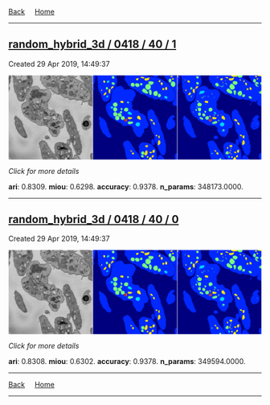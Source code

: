 
[Back](..)&nbsp;&nbsp;&nbsp;&nbsp;&nbsp;[Home](https://leapmanlab.github.io/snapshots)

---

<div class="summary"><a href="1"><h2>random_hybrid_3d / 0418 / 40 / 1</h2></a><p>Created 29 Apr 2019, 14:49:37
</p><a href="1"><img src="1/media/summary.png" align="center"></a><p>
<i>Click for more details</i>
</p></div>

**ari**: 0.8309. **miou**: 0.6298. **accuracy**: 0.9378. **n_params**: 348173.0000. 

---

<div class="summary"><a href="0"><h2>random_hybrid_3d / 0418 / 40 / 0</h2></a><p>Created 29 Apr 2019, 14:49:37
</p><a href="0"><img src="0/media/summary.png" align="center"></a><p>
<i>Click for more details</i>
</p></div>

**ari**: 0.8308. **miou**: 0.6302. **accuracy**: 0.9378. **n_params**: 349594.0000. 

---

[Back](..)&nbsp;&nbsp;&nbsp;&nbsp;&nbsp;[Home](https://leapmanlab.github.io/snapshots)

---